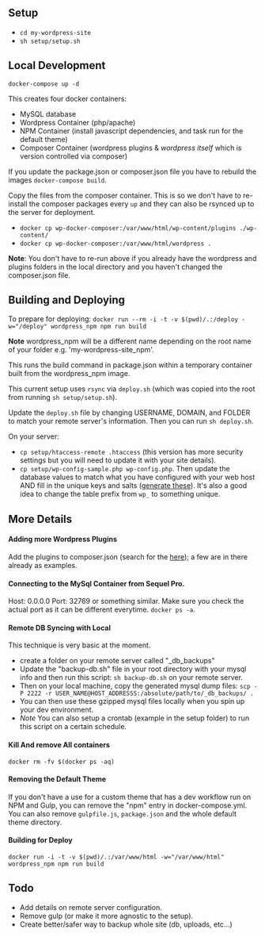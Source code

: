 ## Setup

- `cd my-wordpress-site`
- `sh setup/setup.sh`

## Local Development
`docker-compose up -d`

This creates four docker containers:
- MySQL database
- Wordpress Container (php/apache)
- NPM Container (install javascript dependencies, and task run for the default theme)
- Composer Container (wordpress plugins & *wordpress itself* which is version controlled via composer)

If you update the package.json or composer.json file you have to rebuild the images `docker-compose build`.

Copy the files from the composer container. This is so we don't have to re-install the composer packages every `up` and they can also be rsynced up to the server for deployment.
- `docker cp wp-docker-composer:/var/www/html/wp-content/plugins ./wp-content/`
- `docker cp wp-docker-composer:/var/www/html/wordpress .`

**Note**: You don't have to re-run above if you already have the wordpress and plugins folders in the local directory and you haven't changed the composer.json file.

## Building and Deploying

To prepare for deploying:
`docker run --rm -i -t -v $(pwd)/.:/deploy -w="/deploy" wordpress_npm npm run build`

**Note** wordpress_npm will be a different name depending on the root name of your folder e.g. 'my-wordpress-site_npm'.

This runs the build command in package.json within a temporary container built from the wordpress_npm image.

This current setup uses `rsync` via `deploy.sh` (which was copied into the root from running `sh setup/setup.sh`).

Update the `deploy.sh` file by changing USERNAME, DOMAIN, and FOLDER to match your remote server's information. Then you can run `sh deploy.sh`.

On your server:
- `cp setup/htaccess-remote .htaccess` (this version has more security settings but you will need to update it with your site details).
- `cp setup/wp-config-sample.php wp-config.php`. Then update the database values to match what you have configured with your web host AND fill in the unique keys and salts ([generate these](https://api.wordpress.org/secret-key/1.1/salt)). It's also a good idea to change the table prefix from `wp_` to something unique.

## More Details

#### Adding more Wordpress Plugins
Add the plugins to composer.json (search for the [here](https://wpackagist.org)); a few are in there already as examples.

#### Connecting to the MySql Container from Sequel Pro.
Host: 0.0.0.0
Port: 32769 or something similar.
Make sure you check the actual port as it can be different everytime. `docker ps -a`.

#### Remote DB Syncing with Local
This technique is very basic at the moment.
- create a folder on your remote server called "_db_backups"
- Update the "backup-db.sh" file in your root directory with your mysql info and then run this script: `sh backup-db.sh` on your remote server.
- Then on your local machine, copy the generated mysql dump files: `scp -P 2222 -r USER_NAME@HOST_ADDRESSS:/absolute/path/to/_db_backups/ .`
- You can then use these gzipped mysql files locally when you spin up your dev environment.
- *Note* You can also setup a crontab (example in the setup folder) to run this script on a certain schedule.

#### Kill And remove All containers
`docker rm -fv $(docker ps -aq)`

#### Removing the Default Theme
If you don't have a use for a custom theme that has a dev workflow run on NPM and Gulp, you can remove the "npm" entry in docker-compose.yml. You can also remove `gulpfile.js`, `package.json` and the whole default theme directory.

#### Building for Deploy
`docker run -i -t -v $(pwd)/.:/var/www/html -w="/var/www/html" wordpress_npm npm run build`

## Todo
- Add details on remote server configuration.
- Remove gulp (or make it more agnostic to the setup).
- Create better/safer way to backup whole site (db, uploads, etc...)
